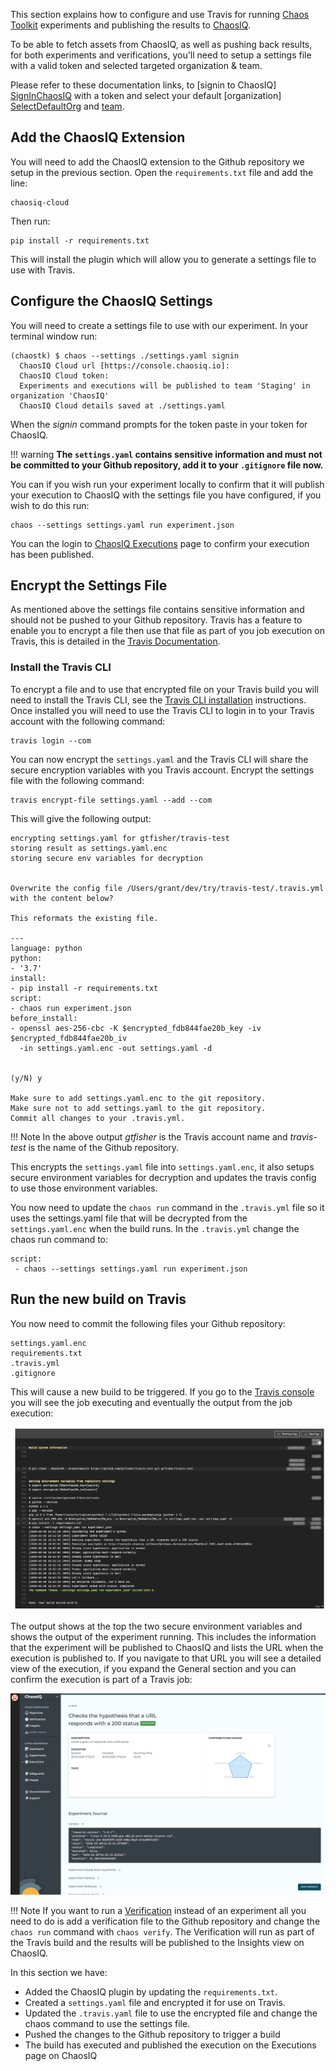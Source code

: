 This section explains how to configure and use Travis for running
[Chaos Toolkit][ChaosToolkit] experiments and publishing the results to [ChaosIQ][ChaosIQ].

To be able to fetch assets from ChaosIQ, as well as pushing back results,
for both experiments and verifications, you'll need to setup a settings file
with a valid token and selected targeted organization & team.

Please refer to these documentation links, to [signin to ChaosIQ]
[SignInChaosIQ] with a token and select your default [organization]
[SelectDefaultOrg] and [team][SelectDefaultTeam].

## Add the ChaosIQ Extension

You will need to add the ChaosIQ extension to the Github repository we setup in the previous section. Open the ```requirements.txt``` file and add the line:

```
chaosiq-cloud
```
Then run:

```
pip install -r requirements.txt
```

This will install the plugin which will allow you to generate a settings file to use with Travis.

## Configure the ChaosIQ Settings

You will need to create a settings file to use with our experiment. In your terminal window run:

```
(chaostk) $ chaos --settings ./settings.yaml signin
  ChaosIQ Cloud url [https://console.chaosiq.io]:
  ChaosIQ Cloud token:
  Experiments and executions will be published to team 'Staging' in organization 'ChaosIQ'
  ChaosIQ Cloud details saved at ./settings.yaml
```

When the *signin* command prompts for the token paste in your token for ChaosIQ.

!!! warning
    **The ```settings.yaml``` contains sensitive information and must not be committed to your Github repository, add it to your ```.gitignore``` file now.**

You can if you wish run your experiment locally to confirm that it will publish your execution to ChaosIQ with the settings file you have configured, if you wish to do this run:

```
chaos --settings settings.yaml run experiment.json
```

You can the login to [ChaosIQ Executions][ChaosIQExecutions] page to confirm your execution has been published.

## Encrypt the Settings File

As mentioned above the settings file contains sensitive information and should not be pushed to your Github repository. Travis has a feature to enable you to encrypt a file then use that file as part of you job execution on Travis, this is detailed in the [Travis Documentation][TravisFileEncryption].

### Install the Travis CLI

To encrypt a file and to use that encrypted file on your Travis build you will need to install the Travis CLI, see the [Travis CLI installation][TravisCliInstall] instructions. Once installed you will need to use the Travis CLI to login  in to your Travis account with the following command:

```
travis login --com
```

You can now encrypt the ```settings.yaml``` and the Travis CLI will share the secure encryption variables with you Travis account. Encrypt the settings file with the following command:

```
travis encrypt-file settings.yaml --add --com
```
This will give the following output:

```
encrypting settings.yaml for gtfisher/travis-test
storing result as settings.yaml.enc
storing secure env variables for decryption


Overwrite the config file /Users/grant/dev/try/travis-test/.travis.yml with the content below?

This reformats the existing file.

---
language: python
python:
- '3.7'
install:
- pip install -r requirements.txt
script:
- chaos run experiment.json
before_install:
- openssl aes-256-cbc -K $encrypted_fdb844fae20b_key -iv $encrypted_fdb844fae20b_iv
  -in settings.yaml.enc -out settings.yaml -d


(y/N) y

Make sure to add settings.yaml.enc to the git repository.
Make sure not to add settings.yaml to the git repository.
Commit all changes to your .travis.yml.
```
!!! Note
    In the above output *gtfisher* is the Travis account name and *travis-test* is the name of the Github repository.

This encrypts the ```settings.yaml``` file into  ```settings.yaml.enc```, it also setups secure environment variables for decryption and updates the travis config to use those environment variables.

You now need to update the ```chaos run``` command in the ```.travis.yml``` file so it uses the settings.yaml file that will be decrypted from the   ```settings.yaml.enc``` when the build runs. In the ```.travis.yml``` change the chaos run command to:

```
script:
 - chaos --settings settings.yaml run experiment.json
```

## Run the new build on Travis

You now need to commit the following files your Github repository:

```
settings.yaml.enc
requirements.txt
.travis.yml
.gitignore
```

 This will cause a new build to be triggered. If you go to the [Travis console][TravisConsole] you will see the job executing and eventually the output from the job execution:

![Travis Job with ChaosIQ][TravisJob]

The output shows at the top the two secure environment variables and shows the output of the experiment running. This includes the information that the experiment will be published to ChaosIQ and lists the URL when the execution is published to. If you navigate to that URL you will see a  detailed view of the execution, if you expand the General section and you can confirm the execution is part of a Travis job:

![Execution Detail][ExecutionDetail]


!!! Note
    If you want to run a [Verification][RunAndVerify] instead of an experiment all you need to do is add a verification file to the Github repository and change the ```chaos run``` command with ```chaos verify```. The Verification will run as part of the Travis build and the results will be published to the Insights view on ChaosIQ.



In this section we have:

* Added the ChaosIQ plugin by updating the ```requirements.txt```.
* Created a ```settings.yaml``` file and encrypted it for use on Travis.
* Updated the ```.travis.yaml``` file to use the encrypted file and change the chaos command to use the settings file.
* Pushed the changes to the Github repository to trigger a build
* The build has executed and published the execution on the Executions page on ChaosIQ

[ChaosToolkit]: https://chaostoolkit.org/
[ChaosIQ]: https://console.chaosiq.io/login
[SignInChaosIQ]: /gettingstarted/signin
[SelectDefaultOrg]: /organizations-and-teams/switching-organizations
[SelectDefaultTeam]: /organizations-and-teams/switching-teams
[ChaosIQExecutions]: https://console.chaosiq.io/ChaosIQ/executions/
[TravisFileEncryption]: https://docs.travis-ci.com/user/encrypting-files/
[TravisCliInstall]: https://github.com/travis-ci/travis.rb#installation
[TravisJob]: ./images/travis-job-chaosiq.png
[ExecutionDetail]: ./images/execution-details.png
[RunAndVerify]: /run-and-verify/run-and-verify/
[TravisConsole]: https://travis-ci.com/signin
